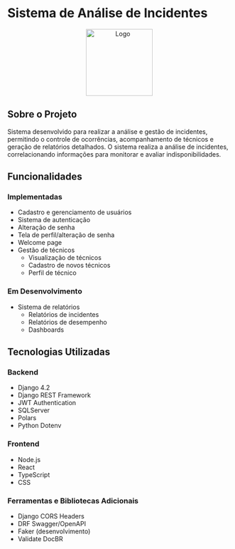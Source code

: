 # Sistema de Análise de Incidentes

<p align="center">
    <img src="frontend/assets/images/logo_login.svg" alt="Logo" width="150" />
</p>

## Sobre o Projeto
Sistema desenvolvido para realizar a análise e gestão de incidentes, permitindo o controle de ocorrências, acompanhamento de técnicos e geração de relatórios detalhados. O sistema realiza a análise de incidentes, correlacionando informações para monitorar e avaliar indisponibilidades.

## Funcionalidades
### Implementadas
- Cadastro e gerenciamento de usuários
- Sistema de autenticação
- Alteração de senha
- Tela de perfil/alteração de senha
- Welcome page
- Gestão de técnicos
  - Visualização de técnicos
  - Cadastro de novos técnicos
  - Perfil de técnico

### Em Desenvolvimento
- Sistema de relatórios
  - Relatórios de incidentes
  - Relatórios de desempenho
  - Dashboards

## Tecnologias Utilizadas

### Backend
- Django 4.2
- Django REST Framework
- JWT Authentication
- SQLServer
- Polars
- Python Dotenv

### Frontend
- Node.js
- React
- TypeScript
- CSS

### Ferramentas e Bibliotecas Adicionais
- Django CORS Headers
- DRF Swagger/OpenAPI
- Faker (desenvolvimento)
- Validate DocBR
